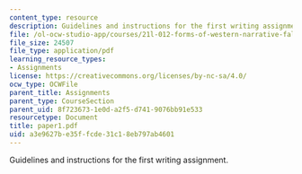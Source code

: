 ```yaml
---
content_type: resource
description: Guidelines and instructions for the first writing assignment.
file: /ol-ocw-studio-app/courses/21l-012-forms-of-western-narrative-fall-2007/a3e9627be35ffcde31c18eb797ab4601_paper1.pdf
file_size: 24507
file_type: application/pdf
learning_resource_types:
- Assignments
license: https://creativecommons.org/licenses/by-nc-sa/4.0/
ocw_type: OCWFile
parent_title: Assignments
parent_type: CourseSection
parent_uid: 8f723673-1e0d-a2f5-d741-9076bb91e533
resourcetype: Document
title: paper1.pdf
uid: a3e9627b-e35f-fcde-31c1-8eb797ab4601
---
```

Guidelines and instructions for the first writing assignment.